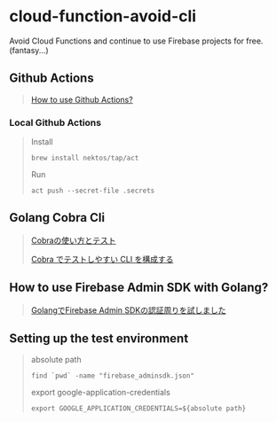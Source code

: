 # cloud-function-avoid-cli
Avoid Cloud Functions and continue to use Firebase projects for free.  (fantasy...)


## Github Actions
> [How to use Github Actions?](https://developer.yukimonkey.com/article/20200422/)

### Local Github Actions
> Install
> ```shell
> brew install nektos/tap/act
> ```
> 
> Run
> ```shell
> act push --secret-file .secrets
> ```
> 
> 

## Golang Cobra Cli 
> [Cobraの使い方とテスト](https://text.baldanders.info/golang/using-and-testing-cobra/)
> 
> [Cobra でテストしやすい CLI を構成する](https://zenn.dev/spiegel/articles/20201018-cli-with-cobra-and-golang)

## How to use Firebase Admin SDK with Golang?
> [GolangでFirebase Admin SDKの認証周りを試しました](https://qiita.com/nisitanisubaru/items/3ff4e0b08b20700f408c)

## Setting up the test environment
> absolute path
> ```shell
> find `pwd` -name "firebase_adminsdk.json"
> ```
> 
> export google-application-credentials
> ```shell
> export GOOGLE_APPLICATION_CREDENTIALS=${absolute path}
> ```
